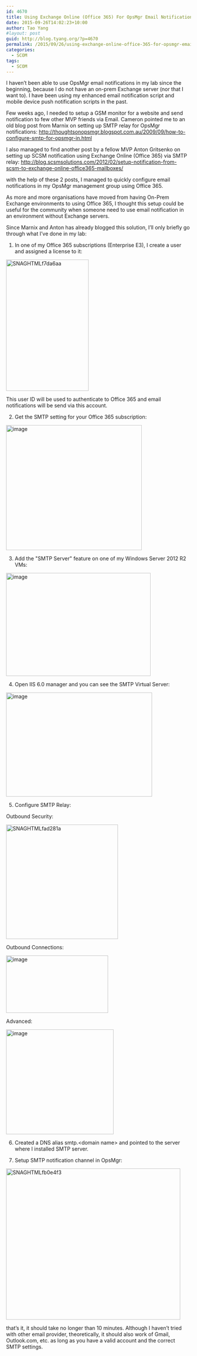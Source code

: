 ```yaml
---
id: 4670
title: Using Exchange Online (Office 365) For OpsMgr Email Notification
date: 2015-09-26T14:02:23+10:00
author: Tao Yang
#layout: post
guid: http://blog.tyang.org/?p=4670
permalink: /2015/09/26/using-exchange-online-office-365-for-opsmgr-email-notification/
categories:
  - SCOM
tags:
  - SCOM
---
```

I haven’t been able to use OpsMgr email notifications in my lab since the beginning, because I do not have an on-prem Exchange server (nor that I want to). I have been using my enhanced email notification script and mobile device push notification scripts in the past.

Few weeks ago, I needed to setup a GSM monitor for a website and send notification to few other MVP friends via Email. Cameron pointed me to an old blog post from Marnix on setting up SMTP relay for OpsMgr notifications: <a title="http://thoughtsonopsmgr.blogspot.com.au/2009/09/how-to-configure-smtp-for-opsmgr-in.html" href="http://thoughtsonopsmgr.blogspot.com.au/2009/09/how-to-configure-smtp-for-opsmgr-in.html">http://thoughtsonopsmgr.blogspot.com.au/2009/09/how-to-configure-smtp-for-opsmgr-in.html</a>

I also managed to find another post by a fellow MVP Anton Gritsenko on setting up SCSM notification using Exchange Online (Office 365) via SMTP relay: <a title="http://blog.scsmsolutions.com/2012/02/setup-notification-from-scsm-to-exchange-online-office365-mailboxes/" href="http://blog.scsmsolutions.com/2012/02/setup-notification-from-scsm-to-exchange-online-office365-mailboxes/">http://blog.scsmsolutions.com/2012/02/setup-notification-from-scsm-to-exchange-online-office365-mailboxes/</a>

with the help of these 2 posts, I managed to quickly configure email notifications in my OpsMgr management group using Office 365.

As more and more organisations have moved from having On-Prem Exchange environments to using Office 365, I thought this setup could be useful for the community when someone need to use email notification in an environment without Exchange servers.

Since Marnix and Anton has already blogged this solution, I’ll only briefly go through what I’ve done in my lab:

01. In one of my Office 365 subscriptions (Enterprise E3), I create a user and assigned a license to it:

<a href="http://blog.tyang.org/wp-content/uploads/2015/09/SNAGHTMLf7da6aa.png"><img style="background-image: none; padding-top: 0px; padding-left: 0px; display: inline; padding-right: 0px; border: 0px;" title="SNAGHTMLf7da6aa" src="http://blog.tyang.org/wp-content/uploads/2015/09/SNAGHTMLf7da6aa_thumb.png" alt="SNAGHTMLf7da6aa" width="225" height="357" border="0" /></a>

This user ID will be used to authenticate to Office 365 and email notifications will be send via this account.

02. Get the SMTP setting for your Office 365 subscription:

<a href="http://blog.tyang.org/wp-content/uploads/2015/09/image31.png"><img style="background-image: none; padding-top: 0px; padding-left: 0px; display: inline; padding-right: 0px; border: 0px;" title="image" src="http://blog.tyang.org/wp-content/uploads/2015/09/image_thumb31.png" alt="image" width="370" height="340" border="0" /></a>

03. Add the "SMTP Server" feature on one of my Windows Server 2012 R2 VMs:

<a href="http://blog.tyang.org/wp-content/uploads/2015/09/image32.png"><img style="background-image: none; padding-top: 0px; padding-left: 0px; display: inline; padding-right: 0px; border: 0px;" title="image" src="http://blog.tyang.org/wp-content/uploads/2015/09/image_thumb32.png" alt="image" width="394" height="280" border="0" /></a>

04. Open IIS 6.0 manager and you can see the SMTP Virtual Server:

<a href="http://blog.tyang.org/wp-content/uploads/2015/09/image33.png"><img style="background-image: none; padding-top: 0px; padding-left: 0px; display: inline; padding-right: 0px; border: 0px;" title="image" src="http://blog.tyang.org/wp-content/uploads/2015/09/image_thumb33.png" alt="image" width="398" height="283" border="0" /></a>

05. Configure SMTP Relay:

Outbound Security:

<a href="http://blog.tyang.org/wp-content/uploads/2015/09/SNAGHTMLfad281a.png"><img style="background-image: none; padding-top: 0px; padding-left: 0px; display: inline; padding-right: 0px; border: 0px;" title="SNAGHTMLfad281a" src="http://blog.tyang.org/wp-content/uploads/2015/09/SNAGHTMLfad281a_thumb.png" alt="SNAGHTMLfad281a" width="305" height="311" border="0" /></a>

Outbound Connections:

<a href="http://blog.tyang.org/wp-content/uploads/2015/09/image34.png"><img style="background-image: none; padding-top: 0px; padding-left: 0px; display: inline; padding-right: 0px; border: 0px;" title="image" src="http://blog.tyang.org/wp-content/uploads/2015/09/image_thumb34.png" alt="image" width="278" height="156" border="0" /></a>

Advanced:

<a href="http://blog.tyang.org/wp-content/uploads/2015/09/image35.png"><img style="background-image: none; padding-top: 0px; padding-left: 0px; display: inline; padding-right: 0px; border: 0px;" title="image" src="http://blog.tyang.org/wp-content/uploads/2015/09/image_thumb35.png" alt="image" width="293" height="285" border="0" /></a>

06. Created a DNS alias smtp.&lt;domain name&gt; and pointed to the server where I installed SMTP server.

07. Setup SMTP notification channel in OpsMgr:

<a href="http://blog.tyang.org/wp-content/uploads/2015/09/SNAGHTMLfb0e4f3.png"><img style="background-image: none; padding-top: 0px; padding-left: 0px; display: inline; padding-right: 0px; border: 0px;" title="SNAGHTMLfb0e4f3" src="http://blog.tyang.org/wp-content/uploads/2015/09/SNAGHTMLfb0e4f3_thumb.png" alt="SNAGHTMLfb0e4f3" width="475" height="411" border="0" /></a>

that’s it, it should take no longer than 10 minutes. Although I haven’t tried with other email provider, theoretically, it should also work of Gmail, Outlook.com, etc. as long as you have a valid account and the correct SMTP settings.